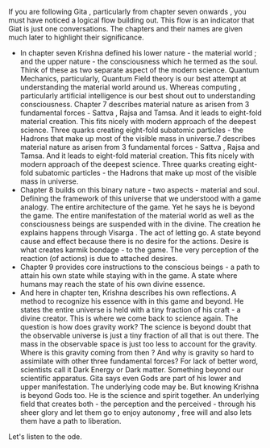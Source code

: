 If you are following Gita , particularly from chapter seven onwards , you must have noticed a logical flow building out. This flow is an indicator that Giat is just one conversations. The chapters and their names are given much later to highlight their significance.

- In chapter seven Krishna defined his lower nature - the material world ; and the upper nature - the consciousness which he termed as the soul. Think of these as two separate aspect of the modern science. Quantum Mechanics, particularly, Quantum Field theory is our best attempt at understanding the material world around us. Whereas computing , particularly artificial intelligence is our best shout out to understanding consciousness. Chapter 7 describes material nature as arisen from 3 fundamental forces - Sattva , Rajsa and Tamsa. And it leads to eight-fold material creation. This fits nicely with modern approach of the deepest science. Three quarks creating eight-fold subatomic particles - the Hadrons that make up most of the visible mass in universe.7 describes material nature as arisen from 3 fundamental forces - Sattva , Rajsa and Tamsa. And it leads to eight-fold material creation. This fits nicely with modern approach of the deepest science. Three quarks creating eight-fold subatomic particles - the Hadrons that make up most of the visible mass in universe.
- Chapter 8 builds on this binary nature -  two aspects - material and soul. Defining the framework of this universe that we understood with a game analogy. The entire architecture of the game. Yet he says he is beyond the game. The entire manifestation of the material world as well as the consciousness beings are suspended with in the divine. The creation he explains happens through Visarga . The act of letting go. A state beyond cause and effect because there is no desire for the actions. Desire is what creates karmik bondage - to the game. The very perception of the reaction (of actions) is due to attached desires. 
- Chapter 9 provides core instructions to the conscious beings - a path to attain his own state while staying with in the game. A state where humans may reach the state of his own divine essence. 
- And here in chapter ten, Krishna describes his own reflections. A method to recognize his essence with in this game and beyond. He states the entire universe is held with a tiny fraction of his craft - a divine creator. This is where we come back to science again. The question is how does gravity work? The science is beyond doubt that the observable universe is just a tiny fraction of all that is out there. The mass in the observable space is just too less to account for the gravity. Where is this gravity coming from then ? And why is gravity so hard to assimilate with other three fundamental forces?  For lack of better word, scientists call it Dark Energy or Dark matter. Something beyond our scientific apparatus. Gita says even Gods are part of his lower and upper manifestation. The underlying code may be. But knowing Krishna is beyond Gods too. He is the science and spirit together. An underlying field that creates both - the perception and the perceived - through his sheer glory and let them go to enjoy autonomy , free will and also lets them have a path to liberation.

Let's listen to the ode. 
